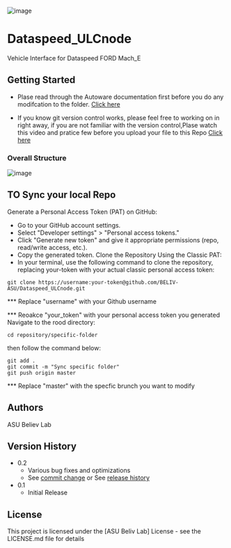 ![image](https://github.com/BELIV-ASU/Dataspeed_ULCnode/assets/123104450/7e3014ab-a083-433e-be22-6e1f3d1b9a2b)

# Dataspeed_ULCnode

Vehicle Interface for Dataspeed FORD Mach_E

## Getting Started

* Plase read through the Autoware documentation first before you do any modifcation to the folder. [Click here](https://autowarefoundation.github.io/autoware-documentation/main/how-to-guides/integrating-autoware/overview/#3-create-a-vehicle_interface-package)

* If you know git version control works, please feel free to working on in right away, if you are not familiar with the version control,Plase watch this video and pratice few before you upload your file to this Repo [Click here](https://www.youtube.com/watch?v=USjZcfj8yxE)

### Overall Structure
![image](https://github.com/BELIV-ASU/Dataspeed_ULCnode/assets/123104450/73878cb2-976a-4372-9162-225c3325fa80)

## TO Sync your local Repo

Generate a Personal Access Token (PAT) on GitHub:
* Go to your GitHub account settings.
* Select "Developer settings" > "Personal access tokens."
* Click "Generate new token" and give it appropriate permissions (repo, read/write access, etc.).
* Copy the generated token.
Clone the Repository Using the Classic PAT:
* In your terminal, use the following command to clone the repository, replacing your-token with your actual classic personal access token:
```
git clone https://username:your-token@github.com/BELIV-ASU/Dataspeed_ULCnode.git
```
*** Replace "username" with your Github username

*** Reoakce "your_token" with your personal access token you generated
Navigate to the rood directory:
```
cd repository/specific-folder
```
then follow the command below:
```
git add .
git commit -m "Sync specific folder"
git push origin master
```
*** Replace "master" with the specfic brunch you want to modify

## Authors

ASU Believ Lab

## Version History

* 0.2
    * Various bug fixes and optimizations
    * See [commit change]() or See [release history]()
* 0.1
    * Initial Release

## License

This project is licensed under the [ASU Beliv Lab] License - see the LICENSE.md file for details
